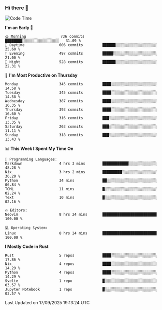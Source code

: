 ### Hi there 👋
<!--START_SECTION:waka-->
![Code Time](http://img.shields.io/badge/Code%20Time-759%20hrs%2040%20mins-blue)

**I'm an Early 🐤** 

```text
🌞 Morning                736 commits         ████████░░░░░░░░░░░░░░░░░   31.09 % 
🌆 Daytime                606 commits         ██████░░░░░░░░░░░░░░░░░░░   25.60 % 
🌃 Evening                497 commits         █████░░░░░░░░░░░░░░░░░░░░   21.00 % 
🌙 Night                  528 commits         ██████░░░░░░░░░░░░░░░░░░░   22.31 % 
```
📅 **I'm Most Productive on Thursday** 

```text
Monday                   345 commits         ████░░░░░░░░░░░░░░░░░░░░░   14.58 % 
Tuesday                  345 commits         ████░░░░░░░░░░░░░░░░░░░░░   14.58 % 
Wednesday                387 commits         ████░░░░░░░░░░░░░░░░░░░░░   16.35 % 
Thursday                 393 commits         ████░░░░░░░░░░░░░░░░░░░░░   16.60 % 
Friday                   316 commits         ███░░░░░░░░░░░░░░░░░░░░░░   13.35 % 
Saturday                 263 commits         ███░░░░░░░░░░░░░░░░░░░░░░   11.11 % 
Sunday                   318 commits         ███░░░░░░░░░░░░░░░░░░░░░░   13.43 % 
```


📊 **This Week I Spent My Time On** 

```text
💬 Programming Languages: 
Markdown                 4 hrs 3 mins        ████████████░░░░░░░░░░░░░   48.28 % 
Nix                      3 hrs 2 mins        █████████░░░░░░░░░░░░░░░░   36.20 % 
Python                   34 mins             ██░░░░░░░░░░░░░░░░░░░░░░░   06.84 % 
TOML                     11 mins             █░░░░░░░░░░░░░░░░░░░░░░░░   02.24 % 
Text                     10 mins             █░░░░░░░░░░░░░░░░░░░░░░░░   02.16 % 

🔥 Editors: 
Neovim                   8 hrs 24 mins       █████████████████████████   100.00 % 

💻 Operating System: 
Linux                    8 hrs 24 mins       █████████████████████████   100.00 % 
```

**I Mostly Code in Rust** 

```text
Rust                     5 repos             ████░░░░░░░░░░░░░░░░░░░░░   17.86 % 
Nix                      4 repos             ████░░░░░░░░░░░░░░░░░░░░░   14.29 % 
Python                   4 repos             ████░░░░░░░░░░░░░░░░░░░░░   14.29 % 
Svelte                   1 repo              █░░░░░░░░░░░░░░░░░░░░░░░░   03.57 % 
Jupyter Notebook         1 repo              █░░░░░░░░░░░░░░░░░░░░░░░░   03.57 % 
```




 Last Updated on 17/09/2025 19:13:24 UTC
<!--END_SECTION:waka-->

<!--
**YoganshSharma/YoganshSharma** is a ✨ _special_ ✨ repository because its `README.md` (this file) appears on your GitHub profile.

Here are some ideas to get you started:

- 🔭 I’m currently working on ...
- 🌱 I’m currently learning ...
- 👯 I’m looking to collaborate on ...
- 🤔 I’m looking for help with ...
- 💬 Ask me about ...
- 📫 How to reach me: ...
- 😄 Pronouns: ...
- ⚡ Fun fact: ...
-->
